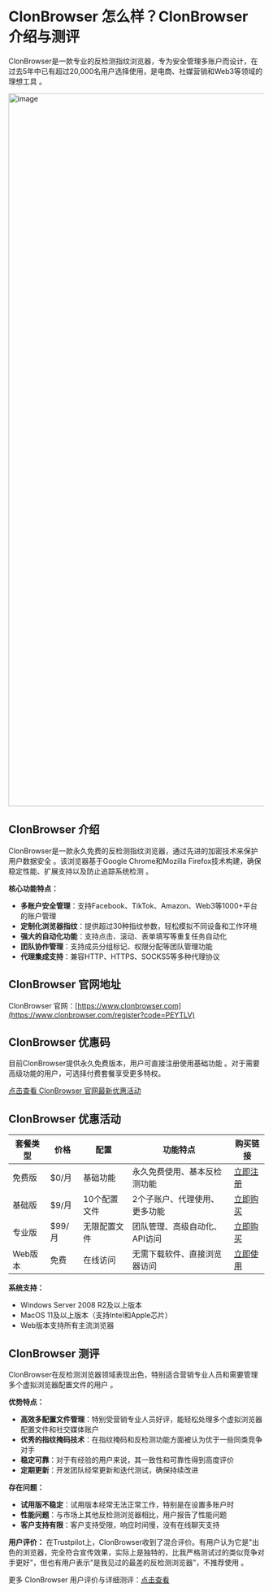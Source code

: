 # ClonBrowser 怎么样？ClonBrowser 介绍与测评

ClonBrowser是一款专业的反检测指纹浏览器，专为安全管理多账户而设计，在过去5年中已有超过20,000名用户选择使用，是电商、社媒营销和Web3等领域的理想工具 。

<img width="2905" height="1404" alt="image" src="https://github.com/user-attachments/assets/f8c68206-8640-4980-8102-d35c266ed465" />

## ClonBrowser 介绍

ClonBrowser是一款永久免费的反检测指纹浏览器，通过先进的加密技术来保护用户数据安全 。该浏览器基于Google Chrome和Mozilla Firefox技术构建，确保稳定性能、扩展支持以及防止追踪系统检测 。

**核心功能特点：**

- **多账户安全管理**：支持Facebook、TikTok、Amazon、Web3等1000+平台的账户管理
- **定制化浏览器指纹**：提供超过30种指纹参数，轻松模拟不同设备和工作环境
- **强大的自动化功能**：支持点击、滚动、表单填写等重复任务自动化
- **团队协作管理**：支持成员分组标记、权限分配等团队管理功能
- **代理集成支持**：兼容HTTP、HTTPS、SOCKS5等多种代理协议

## ClonBrowser 官网地址

ClonBrowser 官网：[https://www.clonbrowser.com](https://www.clonbrowser.com/register?code=PEYTLV)

## ClonBrowser 优惠码

目前ClonBrowser提供永久免费版本，用户可直接注册使用基础功能 。对于需要高级功能的用户，可选择付费套餐享受更多特权。

[点击查看 ClonBrowser 官网最新优惠活动](https://www.clonbrowser.com/register?code=PEYTLV)

## ClonBrowser 优惠活动

| 套餐类型 | 价格 | 配置 | 功能特点 | 购买链接 |
|---------|------|------|----------|----------|
| 免费版 | $0/月 | 基础功能 | 永久免费使用、基本反检测功能 | [立即注册](https://www.clonbrowser.com/register?code=PEYTLV) |
| 基础版 | $9/月 | 10个配置文件 | 2个子账户、代理使用、更多功能 | [立即购买](https://www.clonbrowser.com/register?code=PEYTLV) |
| 专业版 | $99/月 | 无限配置文件 | 团队管理、高级自动化、API访问 | [立即购买](https://www.clonbrowser.com/register?code=PEYTLV) |
| Web版本 | 免费 | 在线访问 | 无需下载软件、直接浏览器访问 | [立即使用](https://www.clonbrowser.com/register?code=PEYTLV) |

**系统支持：**
- Windows Server 2008 R2及以上版本
- MacOS 11及以上版本（支持Intel和Apple芯片）
- Web版本支持所有主流浏览器

## ClonBrowser 测评

ClonBrowser在反检测浏览器领域表现出色，特别适合营销专业人员和需要管理多个虚拟浏览器配置文件的用户 。

**优势特点：**
- **高效多配置文件管理**：特别受营销专业人员好评，能轻松处理多个虚拟浏览器配置文件和社交媒体账户
- **优秀的指纹掩码技术**：在指纹掩码和反检测功能方面被认为优于一些同类竞争对手
- **稳定可靠**：对于有经验的用户来说，其一致性和可靠性得到高度评价
- **定期更新**：开发团队经常更新和迭代测试，确保持续改进

**存在问题：**
- **试用版不稳定**：试用版本经常无法正常工作，特别是在设置多账户时
- **性能问题**：与市场上其他反检测浏览器相比，用户报告了性能问题
- **客户支持有限**：客户支持受限，响应时间慢，没有在线聊天支持

**用户评价：**
在Trustpilot上，ClonBrowser收到了混合评价。有用户认为它是"出色的浏览器，完全符合宣传效果，实际上是独特的，比我严格测试过的类似竞争对手更好"，但也有用户表示"是我见过的最差的反检测浏览器"，不推荐使用 。

更多 ClonBrowser 用户评价与详细测评：[点击查看](https://www.clonbrowser.com/register?code=PEYTLV)

